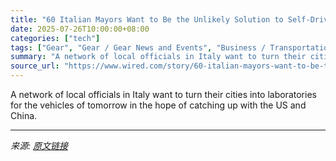 ```yaml
---
title: "60 Italian Mayors Want to Be the Unlikely Solution to Self-Driving Cars in Europe"
date: 2025-07-26T10:00:00+08:00
categories: ["tech"]
tags: ["Gear", "Gear / Gear News and Events", "Business / Transportation", "Self-Driving Cars", "Regulation", "Infrastructure", "Autonomous Vehicles", "Policy", "Italian Job"]
summary: "A network of local officials in Italy want to turn their cities into laboratories for the vehicles of tomorrow in the hope of catching up with the US and China."
source_url: "https://www.wired.com/story/60-italian-mayors-want-to-be-the-unlikely-solution-to-self-driving-cars-in-europe/"
---
```


A network of local officials in Italy want to turn their cities into laboratories for the vehicles of tomorrow in the hope of catching up with the US and China.

---

*来源: [原文链接](https://www.wired.com/story/60-italian-mayors-want-to-be-the-unlikely-solution-to-self-driving-cars-in-europe/)*
